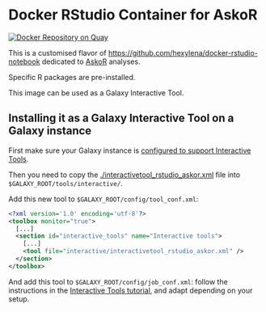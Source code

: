 # Docker RStudio Container for AskoR

[![Docker Repository on Quay](https://quay.io/repository/genouest/docker-galaxy-rstudio-askor/status "Docker Repository on Quay")](https://quay.io/repository/genouest/docker-galaxy-rstudio-askor)

This is a customised flavor of https://github.com/hexylena/docker-rstudio-notebook dedicated to [AskoR](https://github.com/askomics/askoR) analyses.

Specific R packages are pre-installed.

This image can be used as a Galaxy Interactive Tool.

## Installing it as a Galaxy Interactive Tool on a Galaxy instance

First make sure your Galaxy instance is [configured to support Interactive Tools](https://training.galaxyproject.org/training-material/topics/admin/tutorials/interactive-tools/tutorial.html).

Then you need to copy the [./interactivetool_rstudio_askor.xml](./interactivetool_rstudio_askor.xml) file into `$GALAXY_ROOT/tools/interactive/`.

Add this new tool to `$GALAXY_ROOT/config/tool_conf.xml`:

```xml
<?xml version='1.0' encoding='utf-8'?>
<toolbox monitor="true">
  [...]
  <section id="interactive_tools" name="Interactive tools">
    [...]
    <tool file="interactive/interactivetool_rstudio_askor.xml" />
  </section>
</toolbox>
```

And add this tool to `$GALAXY_ROOT/config/job_conf.xml`: follow the instructions in the [Interactive Tools tutorial](https://training.galaxyproject.org/training-material/topics/admin/tutorials/interactive-tools/tutorial.html), and adapt depending on your setup.
